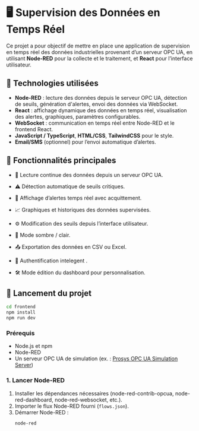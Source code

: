 # 🖥️ Supervision des Données en Temps Réel

Ce projet a pour objectif de mettre en place une application de supervision en temps réel des données industrielles provenant d’un serveur OPC UA, en utilisant **Node-RED** pour la collecte et le traitement, et **React** pour l’interface utilisateur.

## 🔧 Technologies utilisées

- **Node-RED** : lecture des données depuis le serveur OPC UA, détection de seuils, génération d'alertes, envoi des données via WebSocket.
- **React** : affichage dynamique des données en temps réel, visualisation des alertes, graphiques, paramètres configurables.
- **WebSocket** : communication en temps réel entre Node-RED et le frontend React.
- **JavaScript / TypeScript**, **HTML/CSS**, **TailwindCSS** pour le style.
- **Email/SMS** (optionnel) pour l’envoi automatique d’alertes.

## 🎯 Fonctionnalités principales

- 🔄 Lecture continue des données depuis un serveur OPC UA.
- ⚠️ Détection automatique de seuils critiques.
- 🔔 Affichage d’alertes temps réel avec acquittement.
- 📈 Graphiques et historiques des données supervisées.
- ⚙️ Modification des seuils depuis l’interface utilisateur.
- 🌙 Mode sombre / clair.

- 📤 Exportation des données en CSV ou Excel.
- 🔐 Authentification intelegent .
- 🛠️ Mode édition du dashboard pour personnalisation.

## 🚀 Lancement du projet

```bash
cd frontend
npm install
npm run dev
```

### Prérequis

- Node.js et npm
- Node-RED
- Un serveur OPC UA de simulation (ex. : [Prosys OPC UA Simulation Server](https://www.prosysopc.com/products/opc-ua-simulation-server/))

### 1. Lancer Node-RED

1. Installer les dépendances nécessaires (node-red-contrib-opcua, node-red-dashboard, node-red-websocket, etc.).
2. Importer le flux Node-RED fourni (`flows.json`).
3. Démarrer Node-RED :
   ```bash
   node-red
